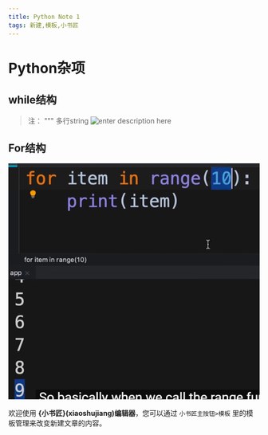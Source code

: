 ```yaml
---
title: Python Note 1
tags: 新建,模板,小书匠
---
```

# Python杂项

## while结构
> 注： """  多行string
![enter description here](/images/1570501535887.png)

## For结构
![enter description here](./images/1570516202093.png)



欢迎使用 **{小书匠}(xiaoshujiang)编辑器**，您可以通过 `小书匠主按钮>模板` 里的模板管理来改变新建文章的内容。